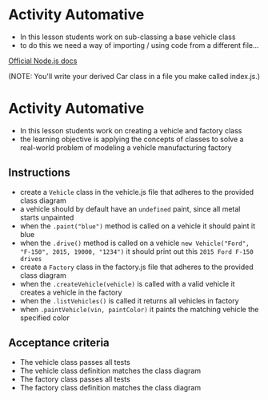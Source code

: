 # Activity Automative

- In this lesson students work on sub-classing a base vehicle class
- to do this we need a way of importing / using code from a different file...

[Official Node.js docs](https://nodejs.org/docs/v0.4.2/api/modules.html#all_Together...)

(NOTE: You'll write your derived Car class in a file you make called index.js.)

# Activity Automative

- In this lesson students work on creating a vehicle and factory class
- the learning objective is applying the concepts of classes to solve a real-world problem of modeling a vehicle manufacturing factory

## Instructions

- create a `Vehicle` class in the vehicle.js file that adheres to the provided class diagram
- a vehicle should by default have an `undefined` paint, since all metal starts unpainted
- when the `.paint("blue")` method is called on a vehicle it should paint it blue
- when the `.drive()` method is called on a vehicle `new Vehicle("Ford", "F-150", 2015, 19000, "1234")` it should print out this `2015 Ford F-150 drives`
- create a `Factory` class in the factory.js file that adheres to the provided class diagram
- when the `.createVehicle(vehicle)` is called with a valid vehicle it creates a vehicle in the factory
- when the `.listVehicles()` is called it returns all vehicles in factory
- when `.paintVehicle(vin, paintColor)` it paints the matching vehicle the specified color

## Acceptance criteria

- The vehicle class passes all tests
- The vehicle class definition matches the class diagram
- The factory class passes all tests
- The factory class definition matches the class diagram
